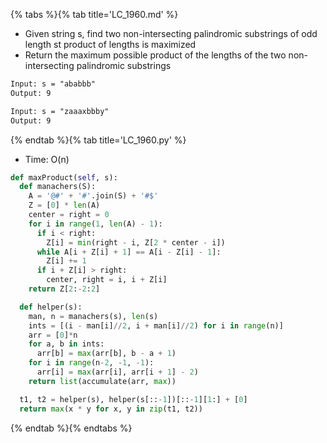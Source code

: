 {% tabs %}{% tab title='LC_1960.md' %}

* Given string s, find two non-intersecting palindromic substrings of odd length st product of lengths is maximized
* Return the maximum possible product of the lengths of the two non-intersecting palindromic substrings

```txt
Input: s = "ababbb"
Output: 9

Input: s = "zaaaxbbby"
Output: 9
```

{% endtab %}{% tab title='LC_1960.py' %}

* Time: O(n)

```py
def maxProduct(self, s):
  def manachers(S):
    A = '@#' + '#'.join(S) + '#$'
    Z = [0] * len(A)
    center = right = 0
    for i in range(1, len(A) - 1):
      if i < right:
        Z[i] = min(right - i, Z[2 * center - i])
      while A[i + Z[i] + 1] == A[i - Z[i] - 1]:
        Z[i] += 1
      if i + Z[i] > right:
        center, right = i, i + Z[i]
    return Z[2:-2:2]

  def helper(s):
    man, n = manachers(s), len(s)
    ints = [(i - man[i]//2, i + man[i]//2) for i in range(n)]
    arr = [0]*n
    for a, b in ints:
      arr[b] = max(arr[b], b - a + 1)
    for i in range(n-2, -1, -1):
      arr[i] = max(arr[i], arr[i + 1] - 2)
    return list(accumulate(arr, max))

  t1, t2 = helper(s), helper(s[::-1])[::-1][1:] + [0]
  return max(x * y for x, y in zip(t1, t2))
```

{% endtab %}{% endtabs %}
